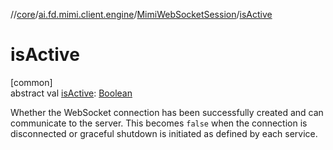 //[core](../../../index.md)/[ai.fd.mimi.client.engine](../index.md)/[MimiWebSocketSession](index.md)/[isActive](is-active.md)

# isActive

[common]\
abstract val [isActive](is-active.md): [Boolean](https://kotlinlang.org/api/core/kotlin-stdlib/kotlin/-boolean/index.html)

Whether the WebSocket connection has been successfully created and can communicate to the server. This becomes `false` when the connection is disconnected or graceful shutdown is initiated as defined by each service.
